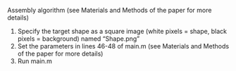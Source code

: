 Assembly algorithm (see Materials and Methods of the paper for more details)
1. Specify the target shape as a square image (white pixels = shape, black pixels = background) named “Shape.png”
2. Set the parameters in lines 46-48 of main.m (see Materials and Methods of the paper for more details)
3. Run main.m
